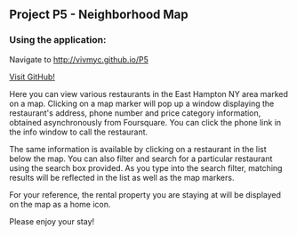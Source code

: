 ## Project P5 - Neighborhood Map

### Using the application:

Navigate to http://vivmyc.github.io/P5

[Visit GitHub!](http://vivmyc.github.io/P5)

Here you can view various restaurants in the East Hampton NY area marked on a map.
Clicking on a map marker will pop up a window displaying the restaurant's address,
phone number and price category information, obtained asynchronously from Foursquare.
You can click the phone link in the info window to call the restaurant.

The same information is available by clicking on a restaurant in the list below the map.
You can also filter and search for a particular restaurant using the search box provided.
As you type into the search filter, matching results will be reflected in the list as
well as the map markers.

For your reference, the rental property you are staying at will be displayed on the map
as a home icon.

Please enjoy your stay!
